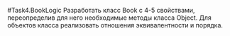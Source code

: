 ﻿#Task4.BookLogic
Разработать класс Book с 4-5 свойствами, переопределив для него
необходимые методы класса Object. Для объектов класса реализовать
отношения эквивалентности и порядка.